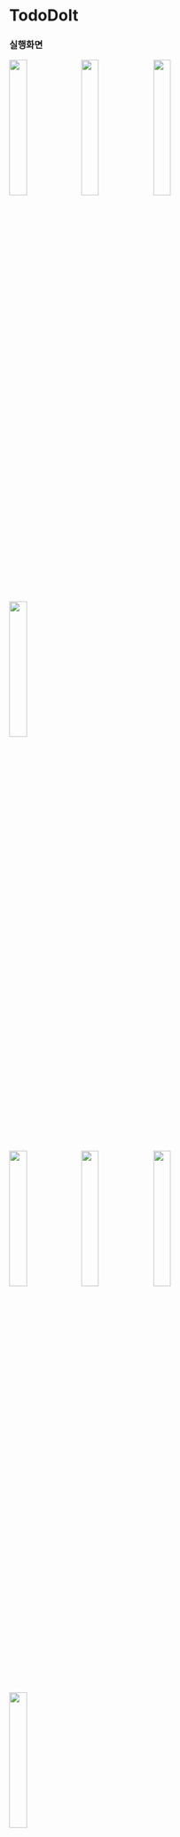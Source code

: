 # TodoDoIt

### 실행화면
<p>
<img src = "https://github.com/LEESANGNAM/TodoDoIt/assets/61412496/519d94ab-9eda-4900-bec9-8082c58d2105.png" width="25%"/>
<img src = "https://github.com/LEESANGNAM/TodoDoIt/assets/61412496/c993dd90-29fa-409e-ae6b-405eb5fa32b4.png" width="25%"/>
<img src = "https://github.com/LEESANGNAM/TodoDoIt/assets/61412496/b294beb2-fcb2-4393-9c38-82efcf36f418.png" width="25%"/>
<img src = "https://github.com/LEESANGNAM/TodoDoIt/assets/61412496/aff9d3e7-c504-47ac-9415-a690b4476885.png" width="25%"/>
</p>
<p>
<img src = "https://github.com/LEESANGNAM/TodoDoIt/assets/61412496/efbee232-b777-4114-84da-7e09a3625f9c.png" width="25%"/>
<img src = "https://github.com/LEESANGNAM/TodoDoIt/assets/61412496/d8053e92-29e7-405a-8163-d1fb2872aca5.png" width="25%"/>
<img src = "https://github.com/LEESANGNAM/TodoDoIt/assets/61412496/bbac3277-2c0e-4d2d-b71a-b343de4f271b.png" width="25%"/>
<img src = "https://github.com/LEESANGNAM/TodoDoIt/assets/61412496/4103cd94-ed0f-4e85-9495-a16b6f39059d.png" width="25%"/>
</p>


### 간단소개
목표를 설정하고 달성 현황을 확인 할 수 있는 TodoList 


## 개발기간 
2023.09.25 ~ 2023.10.20 / 1.0 출시 이후 업데이트
## 사용 기술 및 라이브러리
+ UIKit, AutoLayout
+ CompositionalLayout, DiffableDataSource
+ MVC, MVVM
+ Local Notification
+ Firebase
    + Google Analytics
    + Crashlytics
+ SnapKit, Toast-Swift, FSCalendar    
+ Realm DB, Zip


### 기능 소개
+ 목표
    + 목표의 기간과 횟수를 설정해서 달성 할 수 있습니다.
    + 상세화면에서 목표의 세부사항(진행률, 달성일자, 인증샷, 메모)등을 확인할 수 있습니다.

+ 할 일
    + 선택한 날짜의 할 일을 추가할 수 있습니다.
    + 할 일을 내일로 미루는 것도 가능합니다.
    + 체크를 통해 남은 할 일을 먼저 확인 할 수 있습니다.

+ 메모
    + 갑자기 떠오른 아이디어나 기억해야 할 것들을 빠르게 적고 확인 할 수 있습니다.

## 트러블슈팅
[트러블슈팅 전체보기](https://west-cicada-052.notion.site/dfef67fbe68d4285bdeee820cc057be2?pvs=4)

### 1. Main thread에서 이미지 불러와 리사이징 하는 과정에서 테이블뷰 스크롤시 버벅거리는 현상
1. 메인쓰레드에서 비동기로 이미지뷰의 사이즈를 가져온다.
2. 백그라운드 쓰레드에서 파일매니저를 통해 이미지를 가져 온다
3. 가져온 이미지를 이미지뷰 크기만큼 리사이징 해준다.
4. 메인쓰레드에서 이미지를 넣어준다.

```swift 
func setData(data: DoitCompleted, totalcount: Int, index: Int){
        let filename = data.imageTitle + ".jpg"
        // 이미지뷰 크기를 비동기로 가져오기
        DispatchQueue.main.async {
            let size = CGSize(width: self.completeImageView.frame.width, height: self.completeImageView.frame.height)

            self.setImage(filename: filename, size: size)
        }
        dateLabel.text = data.createDate.changeFormatString(format: "dd일")
        yearMonthLabel.text = data.createDate.changeFormatString(format: "yyyy년MM월")
        memoLabel.text = data.impression
        countLabel.text = "\(totalcount - index)회차"
    }
    func setImage(filename: String, size: CGSize) {
        DispatchQueue.global().async {
            if let fileImage = FileManager.loadImageFromDocumentDirectory(fileName: filename) {
                let image = fileImage.reSize(to: size)
                DispatchQueue.main.async {
                    self.completeImageView.image = image
                }
            } else {
                DispatchQueue.main.async {
                    self.completeImageView.backgroundColor = .systemGray3
                }
            }
        }
    }
```
### 2. modalPresentationStyle(OverFullscreen)이후 ViewwillAppear 실행 안되는문제
viewWillAppear 에서 데이터를 갱신하는데 갱신이 되지않아 델리게이트 패턴을 활용해 문제를 해결했다.

```swift
protocol ModalPresentDelegate: AnyObject {
    func sendDateToModal() -> Date
    func disMissModal(section: SectionType)
}
```

```swift
weak var delegate: ModalPresentDelegate?

@objc func tapgestureTapped(){
        dismissModal()
    }
    private func dismissModal(){
        titleTextField.resignFirstResponder()
        dismiss(animated: true)
        delegate?.disMissModal(section: .todo)  // 닫힐때 호출
    }
```

```swift
extension HomeViewController: ModalPresentDelegate {
    func sendDateToModal() -> Date {
        return selectDate
    }
    
    func disMissModal(section: SectionType) {
        switch section {
        case .doit:
            viewmodel.fetchDoitData(date: selectDate)
            fsCalendar.reloadData()
        case .todo:
            viewmodel.fetchTodoData(date: selectDate)
            fsCalendar.reloadData()
        case .memo:
            viewmodel.fetchMemoData(date: selectDate)
            fsCalendar.reloadData()
        }
    }
}
```
### 3. 원형 프로그래스뷰 그려지지않는 문제
+ 메인스레드에서 데이터를넣어 그려지게해서 해결
```swift
 DispatchQueue.main.async { [weak self] in
            self?.mainview.circularProgressbar.value = self?.viewmodel.getDoitProgress()
        }
  ```

## 개인일지
|날짜|이터레이션|링크|
|------|----|---|
|2023년 9월 26일|이터레이션1|[💻](https://west-cicada-052.notion.site/1-9-26-a90e18a63e704fb88af9934fb87c0e0e?pvs=4)
|2023년 9월 27일|이터레이션1|[💻](https://west-cicada-052.notion.site/1-9-27-df04d855983d497ea46e282171a9677f?pvs=4)
|2023년 9월 28일|이터레이션2|[💻](https://west-cicada-052.notion.site/2-9-28-71989bf1bdfd4d81ac0dd07999842798?pvs=4)
|2023년 9월 30일|이터레이션2|[💻](https://west-cicada-052.notion.site/2-9-30-e2c330bc02454bab8fe2bab18627cf6a?pvs=4)
|2023년 10월 1일|이터레이션2|[💻](https://west-cicada-052.notion.site/2-10-1-f064f08c0c6a4f4fada1de4f946455f4?pvs=4)
|2023년 10월 2일|이터레이션3|[💻](https://west-cicada-052.notion.site/3-10-2-376c165bdf844437a574b3448b1c2570?pvs=4)
|2023년 10월 3일|이터레이션3|[💻](https://www.notion.so/3-10-3-b035ddcd0c7045f7bcf4620aeec6c943?pvs=4)
|2023년 10월 4일|이터레이션3|[💻](https://www.notion.so/3-10-4-d785f0a3628c462783ff945414eb7135?pvs=4)
|2023년 10월 5일|이터레이션3|[💻](https://www.notion.so/4-10-5-f7d5349f7fd342209907f2cfaed84a48?pvs=4)
|2023년 10월 6일|이터레이션4|[💻](https://www.notion.so/4-10-6-18fdcc601aa44e87a06840f1c7829325?pvs=4)
|2023년 10월 7일|이터레이션4|[💻](https://www.notion.so/4-10-7-8a89c75cf64e45d18c48d697c48bb248?pvs=4)
|2023년 10월 8일|이터레이션4|[💻](https://www.notion.so/4-10-8-3044a3e6afa7415894fed7fb9f35b921?pvs=4)
|2023년 10월 9일|이터레이션5|[💻](https://www.notion.so/5-10-9-c25b179051c14d399fd607e2138352fe?pvs=4)
|2023년 10월 10일|이터레이션5|[💻](https://www.notion.so/5-10-10-e4ea8ed2da8b46a6a7329277d3b88d7a?pvs=4)
|2023년 10월 11일|이터레이션5|[💻](https://www.notion.so/5-10-11-5e7e7a52acab4b23a3f3f4eba82067a8?pvs=4)
|2023년 10월 12일|이터레이션6|[💻](https://www.notion.so/6-10-12-5290281491514666b49ba110c547dc77?pvs=4)
|2023년 10월 13일|이터레이션6|[💻](https://www.notion.so/6-10-13-03146f57fae2406ebbb7a123ff068bcd?pvs=4)
|2023년 10월 14일|이터레이션6|[💻](https://www.notion.so/6-10-14-c43baa9601ac437d82269e8942ce5595?pvs=4)
|2023년 10월 15일|이터레이션6|[💻](https://www.notion.so/6-10-15-368304d0435742548fadafa9b5614681?pvs=4)
|2023년 10월 16일|이터레이션7|[💻](https://www.notion.so/7-10-16-70b2c4e744bf40abb1e248ecbd49e6b1?pvs=4)
|2023년 10월 17일|이터레이션7|[💻](https://www.notion.so/7-10-17-2436331457ee44108830bf69f235b586?pvs=4)
|2023년 10월 18일|이터레이션7|[💻](https://www.notion.so/7-10-18-1aa5cd2c9ec54b9d91a6a2f955cf9fa9?pvs=4)
|2023년 10월 19일|이터레이션8|[💻](https://www.notion.so/8-10-19-6b1717a97bf74b3eb46c13475a73a4ea?pvs=4)
|2023년 10월 20일|이터레이션8|[💻](https://www.notion.so/8-10-20-ac207961d7824de9a53c66ff83ac3e71?pvs=4)

	

## 업데이트 내역
+ 1.0.1 (2023.10.30)
  + 알림추가
+ 1.0.2 (2023.10.31)
  + 버그수정
+ 1.1.0 (2023.11.06)
  + 메모 모아보기 추가
+ 1.1.1 (2023.11.13)
  + 코드개선 및 버그수정 

